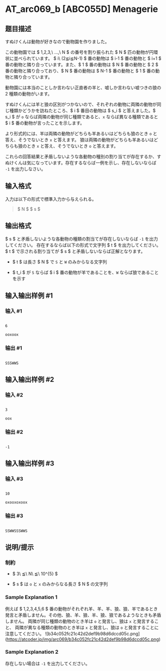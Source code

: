 # AT_arc069_b [ABC055D] Menagerie

## 题目描述

[problemUrl]: https://atcoder.jp/contests/abc055/tasks/arc069_b

すぬけくんは動物が好きなので動物園を作りました。

この動物園では $ 1,2,3,\ ...,\ N $ の番号を割り振られた $ N $ 匹の動物が円環状に並べられています。 $ i\ (2≦i≦N-1) $ 番の動物は $ i-1 $ 番の動物と $ i+1 $ 番の動物と隣り合っています。また、$ 1 $ 番の動物は $ N $ 番の動物と $ 2 $ 番の動物と隣り合っており、$ N $ 番の動物は $ N-1 $ 番の動物と $ 1 $ 番の動物と隣り合っています。

動物園には本当のことしか言わない正直者の羊と、嘘しか言わない嘘つきの狼の 2 種類の動物がいます。

すぬけくんには羊と狼の区別がつかないので、それぞれの動物に両隣の動物が同じ種類かどうかを訪ねたところ、$ i $ 番目の動物は $ s_i $ と答えました。$ s_i $ が `o` ならば両隣の動物が同じ種類であると、`x` ならば異なる種類であると $ i $ 番の動物が言ったことを示します。

より形式的には、羊は両隣の動物がどちらも羊あるいはどちらも狼のとき `o` と答え、そうでないとき `x` と答えます。 狼は両隣の動物がどちらも羊あるいはどちらも狼のとき `x` と答え、そうでないとき `o` と答えます。

これらの回答結果と矛盾しないような各動物の種別の割り当てが存在するか、すぬけくんは気になっています。存在するならば一例を示し、存在しないならば `-1` を出力しなさい。

## 输入格式

入力は以下の形式で標準入力から与えられる。

> $ N $ $ s $

## 输出格式

$ s $ と矛盾しないような各動物の種類の割当てが存在しないならば `-1` を出力してください。 存在するならば以下の形式で文字列 $ t $ を出力してください。 $ t $ で示される割り当てが $ s $ と矛盾しないならば正解となります。

- $ t $ は長さ $ N $ で `S` と `W` のみからなる文字列
- $ t_i $ が `S` ならば $ i $ 番の動物が羊であることを、`W` ならば狼であることを示す

## 输入输出样例 #1

### 输入 #1

```
6
ooxoox
```

### 输出 #1

```
SSSWWS
```

## 输入输出样例 #2

### 输入 #2

```
3
oox
```

### 输出 #2

```
-1
```

## 输入输出样例 #3

### 输入 #3

```
10
oxooxoxoox
```

### 输出 #3

```
SSWWSSSWWS
```

## 说明/提示

### 制約

- $ 3\ ≦\ N\ ≦\ 10^{5} $
- $ s $ は `o` と `x` のみからなる長さ $ N $ の文字列

### Sample Explanation 1

例えば $ 1,2,3,4,5,6 $ 番の動物がそれぞれ羊、羊、羊、狼、狼、羊であるとき発言と矛盾しません。その他、狼、羊、狼、羊、狼、狼であるようなときも矛盾しません。 両隣が同じ種類の動物のとき羊は `o` と発言し、狼は `x` と発言すること、 両隣が異なる種類の動物のとき羊は `x` と発言し、狼は `o` と発言することに注意してください。 !\[b34c052fc21c42d2def9b98d6dccd05c.png\](https://atcoder.jp/img/arc069/b34c052fc21c42d2def9b98d6dccd05c.png)

### Sample Explanation 2

存在しない場合は `-1` を出力してください。